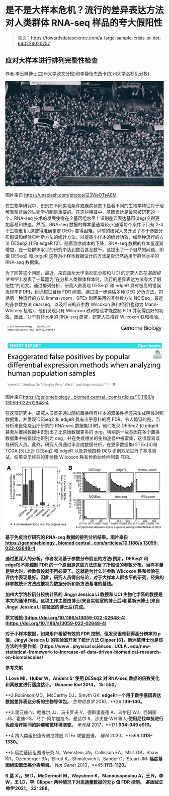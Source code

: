 # 是不是大样本危机？流行的差异表达方法对人类群体 RNA-seq 样品的夸大假阳性

> 原文：<https://towardsdatascience.com/a-large-sample-crisis-or-not-640224020757>

## **应对大样本进行排列完整性检查**

作者:李玉妹博士(加州大学欧文分校)和李静怡杰西卡(加州大学洛杉矶分校)

![](img/a2c3d7b61c12ba3abf6b97d4291f009f.png)

图片来自 https://unsplash.com/photos/I23WeOTsA8M

在生物学研究中，识别在不同实验条件或疾病状态下显著不同的生物学特征对于理解表型背后的生物学机制是重要的。在这些特征中，基因表达是最常被研究的一个。RNA-seq 技术的发展使得在全基因组水平上识别差异表达基因(deg)变得更加容易和快速。然而，RNA-seq 数据的样本量通常较小(通常每个条件下只有 2-4 个生物重复),这使得准确鉴定 DEGs 变得困难。以前的研究人员开发了基于参数分布假设和经验贝叶斯方法的统计方法，以提高小样本的统计功效，如两种流行的方法 DESeq2 [1]和 edgeR [2]。随着测序成本的下降，RNA-seq 数据的样本量逐渐增加，在一些群体水平的研究中达到数百甚至数千。这提出了一个自然的问题，即像 DESeq2 和 edgeR 这样为小样本数据设计的方法是否仍然适用于群体水平的 RNA-seq 数据集。

为了回答这个问题，最近，来自加州大学洛杉矶分校和 UCI 的研究人员在*基因组生物学*上发表了一篇题为“在分析人类群体样本时，流行的差异表达方法夸大了假阳性”的论文。通过排列分析，研究人员发现 DESeq2 和 edgeR 具有极高的错误发现率(FDR)，远远超过目标 FDR 阈值。通过进一步评估多种 DEG 分析方法，包括另一种流行的方法 limma-voom，GTEx 财团采用的非参数方法 NOISeq，最近的非参数方法 dearseq，以及经典的非参数 Wilcoxon 秩和检验(也称为 Mann-Whitney 检验)，他们发现只有 Wilcoxon 秩和检验才能控制 FDR 并获得良好的功效。因此，对于群体水平的 RNA-seq 研究，研究人员推荐 Wilcoxon 秩和检验。

![](img/345fc5cde38f5ea81e73bb7f6139c778.png)

图片来自[https://genomebiology . biomed central . com/articles/10.1186/s 13059-022-02648-4](https://genomebiology.biomedcentral.com/articles/10.1186/s13059-022-02648-4)

在这项研究中，研究人员首先通过随机置换所有样本的双条件标签来生成阴性对照数据集，并发现 DESeq2 和 edgeR 具有出乎意料的高 FDR。令人惊讶的是，当分析来自免疫治疗研究的 RNA-seq 数据集[3]时，他们发现 DESeq2 和 edgeR 甚至从置换数据中识别出了比原始数据更多的 deg。特别是一些基因在多个置换数据集中被错误地识别为 deg，并在免疫相关的生物途径中被富集，这很容易误导研究人员。此外，研究人员通过半合成数据分析，在更多数据集(GTEx [4]和 TCGA [5])上对 DESeq2 和 edgeR 以及其他四种 DEG 识别方法进行了基准测试。结果显示经典的非参数 Wilcoxon 秩和检验始终控制着 FDR。

![](img/2692d5e4105785bc489eff065d5f98bf.png)

**基于免疫治疗研究的 RNA-seq 数据的排列分析结果。**图片来自**[https://genomebiology . biomed central . com/articles/10.1186/s 13059-022-02648-4](https://genomebiology.biomedcentral.com/articles/10.1186/s13059-022-02648-4)**

**通过更深入的分析，作者发现基于参数分布假设的方法(例如，DESeq2 和 edgeR)不能控制 FDR 的一个原因是这些方法违反了所假设的参数分布。当样本量足够大时，参数假设就不再必要了。这就是为什么非参数 Wilcoxon 秩和检验在评估中表现最好。因此，研究人员得出结论，对于大样本人群水平的研究，经典的非参数统计方法应被视为数据分析和新方法基准的基线。**

**加州大学洛杉矶分校统计系的 Jingyi Jessica Li 教授和 UCI 生物化学系的教授是本文的通讯作者。这项工作主要由博士(来自实验室的博士后)和葛新洲博士(来自 Jingyi Jessica Li 实验室的博士后)完成。**

**原文链接:[https://doi.org/10.1186/s13059-022-02648-4](https://doi.org/10.1186/s13059-022-02648-4)**

**对于小样本数据，如果用户希望有效的 FDR 控制，但发现很难获得高分辨率的 p 值，Jingyi Jessica Li 的实验室开发了统计方法 **Clipper** [6】，新洲葛博士也是该方法的主要作者:【https://www . physical sciences . UCLA . edu/new-statistical-framework-to-increase-of-data-driven-biomedical-research-on-biomolecules/**

****参考文献****

**1.Love MI，Huber W，Anders S: **使用 DESeq2 对 RNA-seq 数据的倍数变化和离散度进行适度估计。** *Genome Biol* 2014， **15:** 550。**

**2.Robinson MD，McCarthy DJ，Smyth GK: **edgeR:一个用于数字基因表达数据差异表达分析的生物导体包。** *生物信息学* 2010，**26:**139–140。**

**3.里亚兹·N、哈维尔·JJ、马卡罗夫·V、德斯里查德·A、乌尔巴·WJ、西姆斯·JS、霍迪·FS、马丁-阿尔加拉·S、曼达尔·R、沙夫曼·WH 等人:**使用尼伐单抗进行免疫治疗期间的肿瘤和微环境演变。** *单元格* 2017，**171:**934–949 e916。**

**4.跨人类组织遗传调控效应 GTEx 联盟图谱。 *理科* 2020，**369:**1318–1330。**

**5.癌症基因组图谱研究 N，Weinstein JN，Collisson EA，Mills GB，Shaw KR，Ozenberger BA，Ellrott K，Shmulevich I，Sander C，Stuart JM: **癌症基因组图谱泛癌分析项目。** *Nat Genet* 2013，**45:**1113–1120。**

**6.葛 X，，宋 D，McDermott M，Woyshner K，Manousopoulou A，王 N，李 W，王 LD，李: **Clipper:两种情况下对高通量数据的无 p 值 FDR 控制。** *基因组生物学* 2021， **22:** 288。**